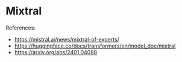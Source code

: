 # Mixtral

References:

* https://mistral.ai/news/mixtral-of-experts/
* https://huggingface.co/docs/transformers/en/model_doc/mixtral
* https://arxiv.org/abs/2401.04088

